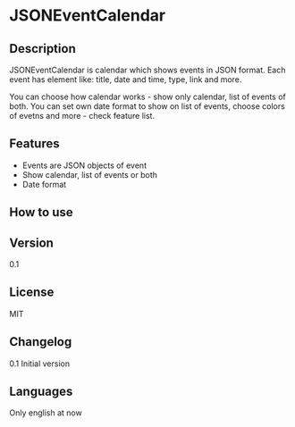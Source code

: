 JSONEventCalendar
=================

Description
-----------

JSONEventCalendar is calendar which shows events in JSON format.
Each event has element like: title, date and time, type, link and more.

You can choose how calendar works - show only calendar, list of events of both.
You can set own date format to show on list of events, choose colors of evetns and more - check feature list.

Features
-----------

 - Events are JSON objects of event
 - Show calendar, list of events or both
 - Date format


How to use
-----------


Version
-----------
0.1
 
License
-----------
MIT

Changelog
-----------
0.1 Initial version

Languages
-----------
Only english at now